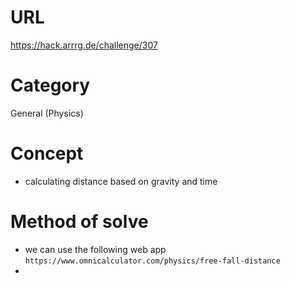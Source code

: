 # URL
https://hack.arrrg.de/challenge/307 
# Category
General (Physics)
# Concept
* calculating distance based on gravity and time
# Method of solve
* we can use the following web app `https://www.omnicalculator.com/physics/free-fall-distance`
* 
